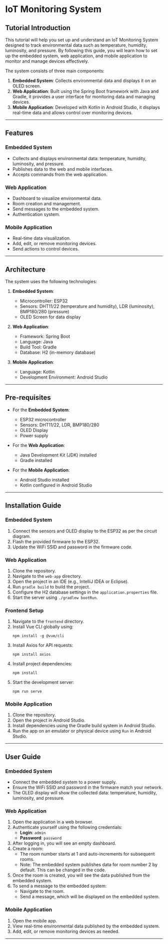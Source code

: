 # IoT Monitoring System

## Tutorial Introduction

This tutorial will help you set up and understand an IoT Monitoring System designed to track environmental data such as temperature, humidity, luminosity, and pressure. By following this guide, you will learn how to set up the embedded system, web application, and mobile application to monitor and manage devices effectively.

The system consists of three main components:

1. **Embedded System**: Collects environmental data and displays it on an OLED screen.
2. **Web Application**: Built using the Spring Boot framework with Java and Gradle, it provides a user interface for monitoring data and managing devices.
3. **Mobile Application**: Developed with Kotlin in Android Studio, it displays real-time data and allows control over monitoring devices.

---

## Features

### Embedded System
- Collects and displays environmental data: temperature, humidity, luminosity, and pressure.
- Publishes data to the web and mobile interfaces.
- Accepts commands from the web application.

### Web Application
- Dashboard to visualize environmental data.
- Room creation and management.
- Send messages to the embedded system.
- Authentication system.

### Mobile Application
- Real-time data visualization.
- Add, edit, or remove monitoring devices.
- Send actions to control devices.

---

## Architecture

The system uses the following technologies:

1. **Embedded System**:
   - Microcontroller: ESP32
   - Sensors: DHT11/22 (temperature and humidity), LDR (luminosity), BMP180/280 (pressure)
   - OLED Screen for data display

2. **Web Application**:
   - Framework: Spring Boot
   - Language: Java
   - Build Tool: Gradle
   - Database: H2 (in-memory database)

3. **Mobile Application**:
   - Language: Kotlin
   - Development Environment: Android Studio

---

## Pre-requisites

- For the **Embedded System**:
  - ESP32 microcontroller
  - Sensors: DHT11/22, LDR, BMP180/280
  - OLED Display
  - Power supply
  
- For the **Web Application**:
  - Java Development Kit (JDK) installed
  - Gradle installed

- For the **Mobile Application**:
  - Android Studio installed
  - Kotlin configured in Android Studio

---

## Installation Guide

### Embedded System
1. Connect the sensors and OLED display to the ESP32 as per the circuit diagram.
2. Flash the provided firmware to the ESP32.
3. Update the WiFi SSID and password in the firmware code.

### Web Application
1. Clone the repository.
2. Navigate to the `web-app` directory.
3. Open the project in an IDE (e.g., IntelliJ IDEA or Eclipse).
4. Run `gradle build` to build the project.
5. Configure the H2 database settings in the `application.properties` file.
6. Start the server using `./gradlew bootRun`.

### Frontend Setup
1. Navigate to the `frontend` directory.
2. Install Vue CLI globally using:
   ```
   npm install -g @vue/cli
   ```
3. Install Axios for API requests:
   ```
   npm install axios
   ```
4. Install project dependencies:
   ```
   npm install
   ```
5. Start the development server:
   ```
   npm run serve
   ```

### Mobile Application
1. Clone the repository.
2. Open the project in Android Studio.
3. Install dependencies using the Gradle build system in Android Studio.
4. Run the app on an emulator or physical device using `Run` in Android Studio.

---

## User Guide

### Embedded System
- Connect the embedded system to a power supply.
- Ensure the WiFi SSID and password in the firmware match your network.
- The OLED display will show the collected data: temperature, humidity, luminosity, and pressure.

### Web Application
1. Open the application in a web browser.
2. Authenticate yourself using the following credentials:
   - **Login**: `admin`
   - **Password**: `password`
3. After logging in, you will see an empty dashboard.
4. Create a room:
   - The room number starts at 1 and auto-increments for subsequent rooms.
   - Note: The embedded system publishes data for room number 2 by default. This can be changed in the code.
5. Once the room is created, you will see the data published from the embedded system.
6. To send a message to the embedded system:
   - Navigate to the room.
   - Send a message, which will be displayed on the embedded system.

### Mobile Application
1. Open the mobile app.
2. View real-time environmental data published by the embedded system.
3. Add, edit, or remove monitoring devices as needed.
---
